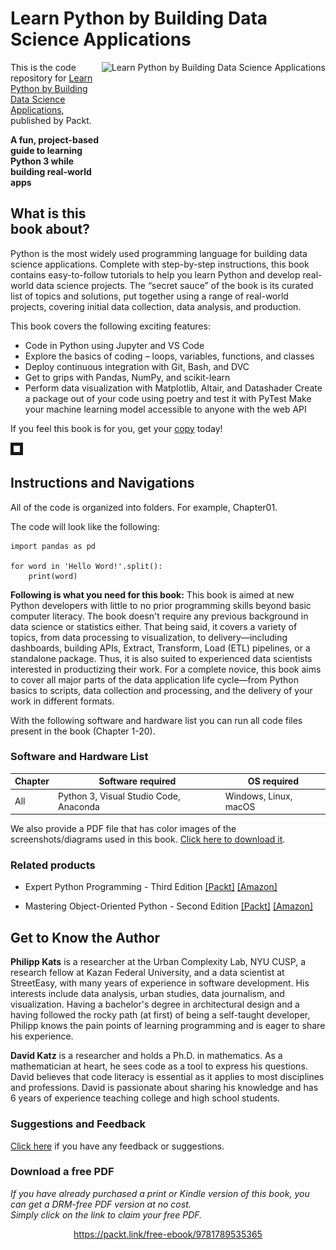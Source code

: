 


# Learn Python by Building Data Science Applications 

<a href="https://www.packtpub.com/programming/learn-python-by-building-data-science-applications?utm_source=github&utm_medium=repository&utm_campaign=9781789535365"><img src="https://www.packtpub.com/media/catalog/product/cache/e4d64343b1bc593f1c5348fe05efa4a6/9/7/9781789535365-original.jpeg" alt="Learn Python by Building Data Science Applications " height="256px" align="right"></a>

This is the code repository for [Learn Python by Building Data Science Applications](https://www.packtpub.com/programming/learn-python-by-building-data-science-applications?utm_source=github&utm_medium=repository&utm_campaign=9781789535365), published by Packt.

**A fun, project-based guide to learning Python 3 while building real-world apps**

## What is this book about?
Python is the most widely used programming language for building data science applications. Complete with step-by-step instructions, this book contains easy-to-follow tutorials to help you learn Python and develop real-world data science projects. The “secret sauce” of the book is its curated list of topics and solutions, put together using a range of real-world projects, covering initial data collection, data analysis, and production.


This book covers the following exciting features:
* Code in Python using Jupyter and VS Code 
* Explore the basics of coding – loops, variables, functions, and classes 
* Deploy continuous integration with Git, Bash, and DVC 
* Get to grips with Pandas, NumPy, and scikit-learn 
* Perform data visualization with Matplotlib, Altair, and Datashader 
Create a package out of your code using poetry and test it with PyTest 
Make your machine learning model accessible to anyone with the web API

If you feel this book is for you, get your [copy](https://www.amazon.com/dp/1789535360) today!

<a href="https://www.packtpub.com/?utm_source=github&utm_medium=banner&utm_campaign=GitHubBanner"><img src="https://raw.githubusercontent.com/PacktPublishing/GitHub/master/GitHub.png" 
alt="https://www.packtpub.com/" border="5" /></a>

## Instructions and Navigations
All of the code is organized into folders. For example, Chapter01.

The code will look like the following:
```
import pandas as pd

for word in 'Hello Word!'.split():
    print(word)
```

**Following is what you need for this book:**
This book is aimed at new Python developers with little to no prior programming skills beyond basic computer literacy. The book doesn't require any previous background in data science or statistics either. That being said, it covers a variety of topics, from data processing to visualization, to delivery—including dashboards, building APIs, Extract, Transform, Load (ETL) pipelines, or a standalone package. Thus, it is also suited to experienced data scientists interested in productizing their work. For a complete novice, this book aims to cover all major parts of the data application life cycle—from Python basics to scripts, data collection and processing, and the delivery of your work in different formats.

With the following software and hardware list you can run all code files present in the book (Chapter 1-20).
### Software and Hardware List
| Chapter | Software required | OS required |
| -------- | ------------------------------------ | ----------------------------------- |
| All | Python 3, Visual Studio Code, Anaconda | Windows, Linux, macOS |

We also provide a PDF file that has color images of the screenshots/diagrams used in this book. [Click here to download it](https://static.packt-cdn.com/downloads/9781789535365_ColorImages.pdf).

### Related products
* Expert Python Programming - Third Edition  [[Packt]](https://www.packtpub.com/application-development/expert-python-programming-third-edition?utm_source=github&utm_medium=repository&utm_campaign=9781789808896) [[Amazon]](https://www.amazon.com/dp/1789808898)

* Mastering Object-Oriented Python - Second Edition  [[Packt]](https://www.packtpub.com/in/programming/mastering-object-oriented-python-second-edition?utm_source=github&utm_medium=repository&utm_campaign=9781789531367) [[Amazon]](https://www.amazon.com/dp/1789531365)

## Get to Know the Author
**Philipp Kats**
is a researcher at the Urban Complexity Lab, NYU CUSP, a research fellow at  Kazan Federal University, and a data scientist at StreetEasy, with many years of experience in software development. His interests include data analysis, urban studies, data journalism, and visualization. Having a bachelor's degree in architectural design and a having followed the rocky path (at first) of being a self-taught developer, Philipp knows the pain points of learning programming and is eager to share his experience.

**David Katz**
is a researcher and holds a Ph.D. in mathematics. As a mathematician at heart, he sees code as a tool to express his questions. David believes that code literacy is essential as it applies to most disciplines and professions. David is passionate about sharing his knowledge and has 6 years of experience teaching college and high school students.

### Suggestions and Feedback
[Click here](https://docs.google.com/forms/d/e/1FAIpQLSdy7dATC6QmEL81FIUuymZ0Wy9vH1jHkvpY57OiMeKGqib_Ow/viewform) if you have any feedback or suggestions.


### Download a free PDF

 <i>If you have already purchased a print or Kindle version of this book, you can get a DRM-free PDF version at no cost.<br>Simply click on the link to claim your free PDF.</i>
<p align="center"> <a href="https://packt.link/free-ebook/9781789535365">https://packt.link/free-ebook/9781789535365 </a> </p>
